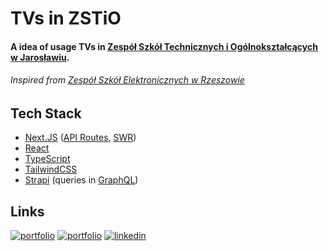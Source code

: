 # TVs in ZSTiO

#### A idea of usage TVs in [Zespół Szkół Technicznych i Ogólnokształcących w Jarosławiu](https://zstiojar.edu.pl/).

###### Inspired from [Zespół Szkół Elektronicznych w Rzeszowie](https://elektronik.rzeszow.pl/tv/)

## Tech Stack

- [Next.JS](https://nextjs.org/) ([API Routes](https://nextjs.org/docs/pages/building-your-application/routing/api-routes), [SWR](https://nextjs.org/docs/pages/building-your-application/data-fetching/client-side#client-side-data-fetching-with-swr))
- [React](https://react.dev/)
- [TypeScript](https://www.typescriptlang.org/)
- [TailwindCSS](https://tailwindcss.com/)
- [Strapi](https://strapi.io/) (queries in [GraphQL](https://graphql.org/))

## Links

[![portfolio](https://img.shields.io/badge/GitHub-rvyk-100000?style=for-the-badge&logo=github&logoColor=white)](https://github.com/rvyk/)
[![portfolio](https://img.shields.io/badge/Github-majekpl0770-100000?style=for-the-badge&logo=github&logoColor=white)](https://github.com/MajekPL0770/)
[![linkedin](https://img.shields.io/badge/TRY-0A66C2?style=for-the-badge&logoColor=white)](https://example.com/)
